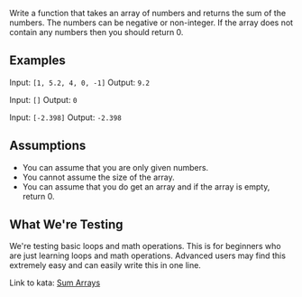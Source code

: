 Write a function that takes an array of numbers and returns the sum of the numbers. The numbers can be negative or non-integer. If the array does not contain any numbers then you should return 0.

## Examples

Input: `[1, 5.2, 4, 0, -1]`
Output: `9.2`

Input: `[]`
Output: `0`

Input: `[-2.398]`
Output: `-2.398`

## Assumptions

- You can assume that you are only given numbers.
- You cannot assume the size of the array.
- You can assume that you do get an array and if the array is empty, return 0.

## What We're Testing

We're testing basic loops and math operations. This is for beginners who are just learning loops and math operations.
Advanced users may find this extremely easy and can easily write this in one line.

Link to kata: [Sum Arrays](https://www.codewars.com/kata/53dc54212259ed3d4f00071c)